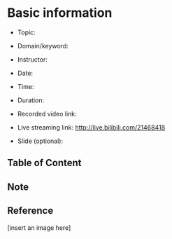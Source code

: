# Basic information

- Topic:

- Domain/keyword:

- Instructor:

- Date:

- Time:

- Duration:

- Recorded video link:

- Live streaming link: http://live.bilibili.com/21468418

- Slide (optional):

## Table of Content

## Note

## Reference 

[insert an image here] 
